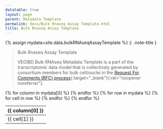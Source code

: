 ```yaml
---
datatable: true
layout: page
parent: Metadata Template
permalink: docs/Bulk Rnaseq Assay Template.html
title: Bulk Rnaseq Assay Template
---
```


{% assign mydata=site.data.bulkRNAseqAssayTemplate %} 
{: .note-title } 
>Bulk Rnaseq Assay Template
>
>VEOIBD Bulk RNAseq Metadata Template is a part of the transcriptomic data model that is collectively generated by consortium members for bulk cell/nuclei in the [Request For Comments (RFC) process](https://docs.google.com/document/d/1ADIApJgEpbA1XaLig1dlxwUE5VfQkESyxHerabsbXPY/edit#){:target="_blank"}{:rel="noopener noreferrer"}.

<table id="myTable" class="display" style="width:100%">
    <thead>
    {% for column in mydata[0] %}
        <th>{{ column[0] }}</th>
    {% endfor %}
    </thead>
    <tbody>
    {% for row in mydata %}
        <tr>
        {% for cell in row %}
            <td>{{ cell[1] }}</td>
        {% endfor %}
        </tr>
    {% endfor %}
    </tbody>
</table>

<script type="text/javascript">
  var pages = ['analysisType', 'libraryPreparationMethod', 'referenceSet', 'libraryType', 'nucleicAcidSource', 'libraryPrep', 'isStranded', 'readStrandOrigin', 'runType', 'cellViability', 'specimenIDSource', 'volumeUnit', 'dataType', 'diagnosisCategory', 'assay', 'biopsyLocation', 'sampleType', 'sampleKey', 'biopsyInflammationStatus', 'platform', 'sampleTissueType', 'sampleStatus', 'dataSubtype', 'preservationMethod', 'fileFormat', 'shippingVendor', 'fundingSource', 'resourceType', 'metadataType', 'birthCountry', 'genomicSex', 'siblingType', 'diseaseActivityBehavior', 'GIPhenotype', 'participantRole', 'diseaseActivityLocation', 'site', 'sex', 'upperDiseaseType', 'ethnicity', 'race'];
  $('#myTable').DataTable({
    responsive: {
        details: {
            display: $.fn.dataTable.Responsive.display.modal( {
                header: function ( row ) {
                    var data = row.data();
                    return 'Details for '+data[0]+' ';
                }
            } ),
            renderer: $.fn.dataTable.Responsive.renderer.tableAll({
                tableClass: "table"
            })
        }
    },
   "deferRender": true,
   "columnDefs": [
      { 
         targets: 0,
         render : function(data, type, row, meta){
            if(type === 'display' & $.inArray( data, pages) != -1){
               return $('<a>')
                  .attr('href',row[7]+'/'+data)
                  .text(data)
                  .wrap('<div></div>')
                  .parent()
                  .html();} 
             else {
               return data;
            }
         }
      },
      {
        targets: [6,7],
          render : function(data, type, row, meta){
         if(type === 'display' & data != 'Sage Bionetworks'){
            return $('<a>')
               .attr('href', data)
               .text(data)
               .wrap('<div></div>')
               .parent()
               .html();} 
         if(type === 'display' & data == 'Sage Bionetworks'){
             return $('<a>')
                .attr('href', 'https://sagebionetworks.org/')
                .text(data)
                .wrap('<div></div>')
                .parent()
                .html();
         
         } else {
            return data;
         }
      }
   }
   ]
});
</script>